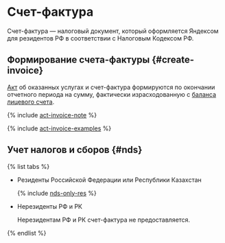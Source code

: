 # Счет-фактура



Счет-фактура — налоговый документ, который оформляется Яндексом для резидентов РФ в соответствии с Налоговым Кодексом РФ.





## Формирование счета-фактуры {#create-invoice}

[Акт](../concepts/act.md) об оказанных услугах и счет-фактура формируются по окончании отчетного периода на сумму, фактически израсходованную с [баланса лицевого счета](../concepts/personal-account.md#balance).

{% include [act-invoice-note](../_includes/act-invoice-note.md) %}


{% include [act-invoice-examples](../_includes/act-invoice-examples.md) %}



## Учет налогов и сборов {#nds}

{% list tabs %}

  - Резиденты Российской Федерации или Республики Казахстан

    {% include [nds-only-res](../_includes/nds-only-res.md) %}  
       
  - Нерезиденты РФ и РК

    Нерезидентам РФ и РК счет-фактура не предоставляется.
    
{% endlist %}
